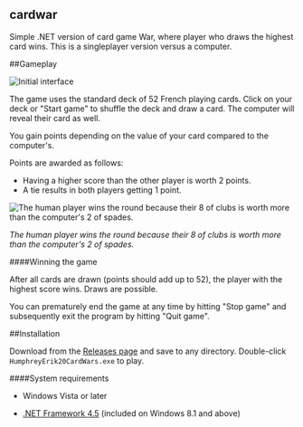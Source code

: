 ## cardwar
Simple .NET version of card game War, where player who draws the highest card wins. This is a singleplayer version versus a computer.

##Gameplay 

![Initial interface](http://i.imgur.com/8vpEwB8.png)

The game uses the standard deck of 52 French playing cards. Click on your deck or "Start game" to shuffle the deck and draw a card. The computer will reveal their card as well.

You gain points depending on the value of your card compared to the computer's.

Points are awarded as follows:
* Having a higher score than the other player is worth 2 points.
* A tie results in both players getting 1 point.

![The human player wins the round because their 8 of clubs is worth more than the computer's 2 of spades.](http://i.imgur.com/8fUSbXp.png)

*The human player wins the round because their 8 of clubs is worth more than the computer's 2 of spades.*

####Winning the game

After all cards are drawn (points should add up to 52), the player with the highest score wins. Draws are possible.

You can prematurely end the game at any time by hitting "Stop game" and subsequently exit the program by hitting "Quit game".

##Installation

Download from the [Releases page](https://github.com/ErikHumphrey/cardwar/releases) and save to any directory. Double-click `HumphreyErik20CardWars.exe` to play.

####System requirements

* Windows Vista or later

* [.NET Framework 4.5](https://www.microsoft.com/en-ca/download/details.aspx?id=30653) (included on Windows 8.1 and above)
